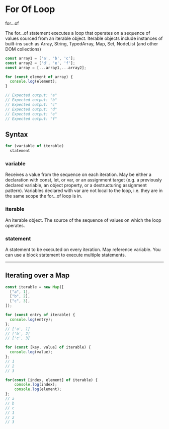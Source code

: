 # For Of Loop

for...of

The for...of statement executes a loop that operates on a sequence of values sourced from an iterable object. Iterable objects include instances of built-ins such as Array, String, TypedArray, Map, Set, NodeList (and other DOM collections)

```js
const array1 = ['a', 'b', 'c'];
const array2 = ['d', 'e', 'f'];
const array = [...array1,...array2];

for (const element of array) {
  console.log(element);
}

// Expected output: "a"
// Expected output: "b"
// Expected output: "c"
// Expected output: "d"
// Expected output: "e"
// Expected output: "f"
```

## Syntax

```js
for (variable of iterable)
  statement
```

### variable

Receives a value from the sequence on each iteration. May be either a declaration with const, let, or var, or an assignment target (e.g. a previously declared variable, an object property, or a destructuring assignment pattern). Variables declared with var are not local to the loop, i.e. they are in the same scope the for...of loop is in.

### iterable

An iterable object. The source of the sequence of values on which the loop operates.

### statement

A statement to be executed on every iteration. May reference variable. You can use a block statement to execute multiple statements.

--------------------------------------------------------------------------------------------------------------------------------

## Iterating over a Map

```js
const iterable = new Map([
  ["a", 1],
  ["b", 2],
  ["c", 3],
]);

for (const entry of iterable) {
  console.log(entry);
};
// ['a', 1]
// ['b', 2]
// ['c', 3]

for (const [key, value] of iterable) {
  console.log(value);
};
// 1
// 2
// 3

for(const [index, element] of iterable) {
    console.log(index);
    console.log(element);
};
// a
// b
// c
// 1
// 2
// 3

```
